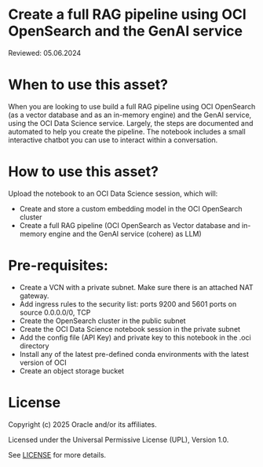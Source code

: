 # Create a full RAG pipeline using OCI OpenSearch and the GenAI service

Reviewed: 05.06.2024

# When to use this asset?

When you are looking to use build a full RAG pipeline using OCI OpenSearch (as a vector database and as an in-memory engine) and the GenAI service, using the OCI Data Science service. Largely, the steps are documented and automated to help you create the pipeline. The notebook includes a small interactive chatbot you can use to interact within a conversation.

# How to use this asset?

Upload the notebook to an OCI Data Science session, which will:
- Create and store a custom embedding model in the OCI OpenSearch cluster
- Create a full RAG pipeline (OCI OpenSearch as Vector database and in-memory engine and the GenAI service (cohere) as LLM)

# Pre-requisites:

- Create a VCN with a private subnet. Make sure there is an attached NAT gateway.
- Add ingress rules to the security list: ports 9200 and 5601 ports on source 0.0.0.0/0, TCP
- Create the OpenSearch cluster in the public subnet
- Create the OCI Data Science notebook session in the private subnet
- Add the config file (API Key) and private key to this notebook in the .oci directory
- Install any of the latest pre-defined conda environments with the latest version of OCI
- Create an object storage bucket

# License

Copyright (c) 2025 Oracle and/or its affiliates.

Licensed under the Universal Permissive License (UPL), Version 1.0.

See [LICENSE](https://github.com/oracle-devrel/technology-engineering/blob/main/LICENSE) for more details.
